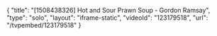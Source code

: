{
    "title": "[1508438326] Hot and Sour Prawn Soup - Gordon Ramsay",
    "type": "solo",
    "layout": "iframe-static",
    "videoId": "123179518",
    "url": "\/tvpembed\/123179518"
}